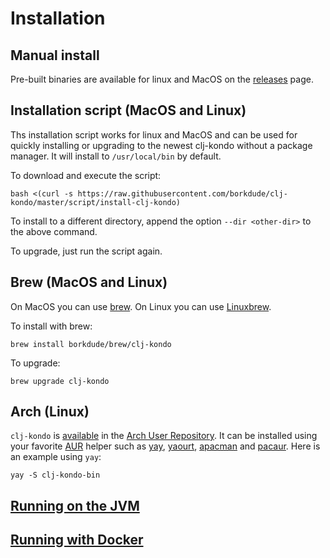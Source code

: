 # Installation

## Manual install

Pre-built binaries are available for linux and MacOS <!-- and Windows -->on the
[releases](https://github.com/borkdude/clj-kondo/releases) page.

## Installation script (MacOS and Linux)

Ths installation script works for linux and MacOS and can be used for quickly
installing or upgrading to the newest clj-kondo without a package manager. It
will install to `/usr/local/bin` by default.

To download and execute the script:

    bash <(curl -s https://raw.githubusercontent.com/borkdude/clj-kondo/master/script/install-clj-kondo)

To install to a different directory, append the option `--dir <other-dir>` to the above command.

To upgrade, just run the script again.

## Brew (MacOS and Linux)

On MacOS you can use [brew](https://brew.sh/).  On Linux you can use
[Linuxbrew](http://linuxbrew.sh/).

To install with brew:

    brew install borkdude/brew/clj-kondo

To upgrade:

    brew upgrade clj-kondo

<!-- 
## Snap (Linux)

NOTE: using the Snap package, clj-kondo only has access to your home directory.

To install:

    sudo snap install clj-kondo

To give clj-kondo access to your home directory:

    sudo snap connect clj-kondo:home

To upgrade:

    sudo snap refresh clj-kondo
-->

## Arch (Linux)

`clj-kondo` is [available](https://aur.archlinux.org/packages/clj-kondo-bin/) in the [Arch User Repository](https://aur.archlinux.org). It can be installed using your favorite [AUR](https://aur.archlinux.org) helper such as
[yay](https://github.com/Jguer/yay), [yaourt](https://github.com/archlinuxfr/yaourt), [apacman](https://github.com/oshazard/apacman) and [pacaur](https://github.com/rmarquis/pacaur). Here is an example using `yay`:

    yay -S clj-kondo-bin

## [Running on the JVM](jvm.md)

## [Running with Docker](docker.md)

<!-- ## Scoop (Windows)

Note: clj-kondo on Windows is considered experimental. Until we sort out [this issue](https://github.com/borkdude/clj-kondo/issues/276), the scoop package will not be updated. You can try the latest binary from [Github](https://github.com/borkdude/clj-kondo/releases).

To install clj-kondo on Windows you can use [scoop](https://scoop.sh):

     scoop bucket add borkdude https://github.com/borkdude/scoop-bucket
     scoop install clj-kondo

To upgrade:

    scoop update clj-kondo
-->
